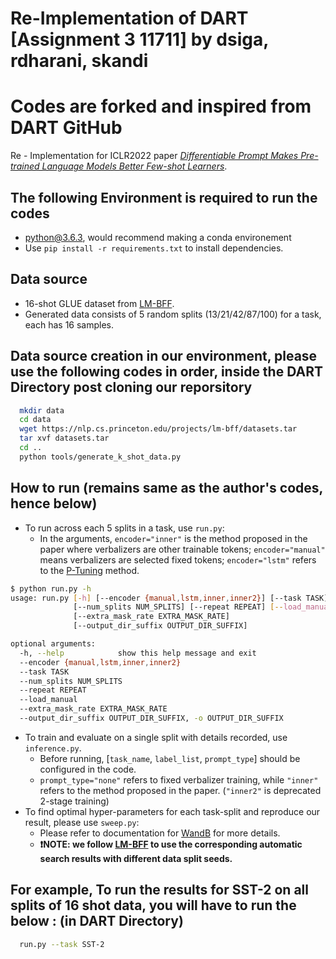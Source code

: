 # Re-Implementation of DART [Assignment 3 11711] by dsiga, rdharani, skandi
# Codes are forked and inspired from DART GitHub 
Re - Implementation for ICLR2022 paper *[Differentiable Prompt Makes Pre-trained Language Models Better Few-shot Learners](https://arxiv.org/pdf/2108.13161.pdf)*.
## The following Environment is required to run the codes
- python@3.6.3, would recommend making a conda environement
- Use `pip install -r requirements.txt` to install dependencies.

## Data source
- 16-shot GLUE dataset from [LM-BFF](https://github.com/princeton-nlp/LM-BFF).
- Generated data consists of 5 random splits (13/21/42/87/100) for a task, each has 16 samples.

## **Data source creation in our environment, please use the following codes in order, inside the DART Directory post cloning our reporsitory**
```bash
  mkdir data
  cd data
  wget https://nlp.cs.princeton.edu/projects/lm-bff/datasets.tar
  tar xvf datasets.tar
  cd ..
  python tools/generate_k_shot_data.py
```

## How to run (remains same as the author's codes, hence below)
- To run across each 5 splits in a task, use `run.py`:
  - In the arguments, `encoder="inner"` is the method proposed in the paper where verbalizers are other trainable tokens; `encoder="manual"` means verbalizers are selected fixed tokens; `encoder="lstm"` refers to the [P-Tuning](https://github.com/THUDM/P-tuning) method.
```bash
$ python run.py -h
usage: run.py [-h] [--encoder {manual,lstm,inner,inner2}] [--task TASK]
              [--num_splits NUM_SPLITS] [--repeat REPEAT] [--load_manual]
              [--extra_mask_rate EXTRA_MASK_RATE]
              [--output_dir_suffix OUTPUT_DIR_SUFFIX]

optional arguments:
  -h, --help            show this help message and exit
  --encoder {manual,lstm,inner,inner2}
  --task TASK
  --num_splits NUM_SPLITS
  --repeat REPEAT
  --load_manual
  --extra_mask_rate EXTRA_MASK_RATE
  --output_dir_suffix OUTPUT_DIR_SUFFIX, -o OUTPUT_DIR_SUFFIX
```
- To train and evaluate on a single split with details recorded, use `inference.py`.
  - Before running, [`task_name`, `label_list`, `prompt_type`] should be configured in the code.
  - `prompt_type="none"` refers to fixed verbalizer training, while `"inner"` refers to the method proposed in the paper. (`"inner2"` is deprecated 2-stage training)
- To find optimal hyper-parameters for each task-split and reproduce our result, please use `sweep.py`:
  - Please refer to documentation for [WandB](https://docs.wandb.ai/) for more details.
  - **❗NOTE: we follow [LM-BFF](https://github.com/princeton-nlp/LM-BFF) to use the corresponding automatic search results with different data split seeds.**



## For example, To run the results for SST-2 on all splits of 16 shot data, you will have to run the below : (in DART Directory)
```bash 
  run.py --task SST-2
```
